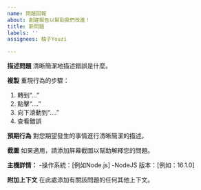 ```yaml
---
name: 問題回報
about: 創建報告以幫助我們改進！
title: 新問題
labels: ''
assignees: 柚子Youzi

---
```

**描述問題**
清晰簡潔地描述錯誤是什麼。

**複製**
重現行為的步驟：
1. 轉到“...”
2. 點擊“....”
3. 向下滾動到“....”
4. 查看錯誤

**預期行為**
對您期望發生的事情進行清晰簡潔的描述。

**截圖**
如果適用，請添加屏幕截圖以幫助解釋您的問題。

**主機詳情：**
 -操作系統：[例如Node.js]
 -NodeJS 版本：[例如：16.1.0]

**附加上下文**
在此處添加有關該問題的任何其他上下文。
